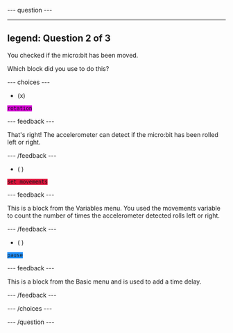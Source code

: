 
--- question ---

---
legend: Question 2 of 3
---

You checked if the micro:bit has been moved.

Which block did you use to do this?

--- choices ---

- (x) 
  
<code style="background-color: #D400D4">rotation</code>

  --- feedback ---

  That's right! The accelerometer can detect if the micro:bit has been rolled left or right.

  --- /feedback ---

- ( ) 

<code style="background-color: #DC143C">set movements</code>

  --- feedback ---
  
  This is a block from the Variables menu. You used the movements variable to count the number of times the accelerometer detected rolls left or right.
  
  --- /feedback ---

- ( ) 

<code style="background-color: #1E90FF">pause</code>

  --- feedback ---
  
  This is a block from the Basic menu and is used to add a time delay.
  
  --- /feedback ---
  
--- /choices ---

--- /question ---

